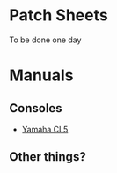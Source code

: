 <!-- TITLE: Documents -->

# Patch Sheets
To be done one day
# Manuals
## Consoles
* [Yamaha CL5](http://download.yamaha.com/api/asset/file/?language=en&site=ae.yamaha.com&asset_id=64635)
## Other things?